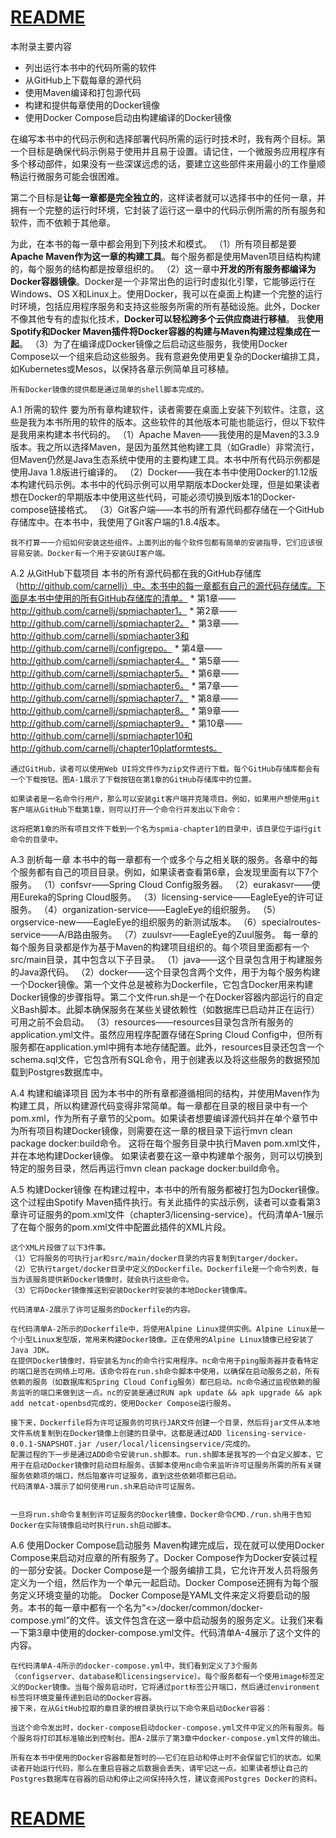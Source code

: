 
# [README](../README.md "回到 README")

本附录主要内容
* 列出运行本书中的代码所需的软件
* 从GitHub上下载每章的源代码
* 使用Maven编译和打包源代码
* 构建和提供每章使用的Docker镜像
* 使用Docker Compose启动由构建编译的Docker镜像


在编写本书中的代码示例和选择部署代码所需的运行时技术时，我有两个目标。第一个目标是确保代码示例易于使用并且易于设置。请记住，一个微服务应用程序有多个移动部件，如果没有一些深谋远虑的话，要建立这些部件来用最小的工作量顺畅运行微服务可能会很困难。

第二个目标是**让每一章都是完全独立的**，这样读者就可以选择书中的任何一章，并拥有一个完整的运行时环境，它封装了运行这一章中的代码示例所需的所有服务和软件，而不依赖于其他章。


为此，在本书的每一章中都会用到下列技术和模式。
（1）所有项目都是要**Apache Maven作为这一章的构建工具**。每个服务都是使用Maven项目结构构建的，每个服务的结构都是按章组织的。
（2）这一章中**开发的所有服务都编译为Docker容器镜像**。Docker是一个非常出色的运行时虚拟化引擎，它能够运行在Windows、OS X和Linux上。使用Docker，我可以在桌面上构建一个完整的运行时环境，包括应用程序服务和支持这些服务所需的所有基础设施。此外，Docker不像其他专有的虚拟化技术，**Docker可以轻松跨多个云供应商进行移植**。
我**使用Spotify和Docker Maven插件将Docker容器的构建与Maven构建过程集成在一起**。
（3）为了在编译成Docker镜像之后启动这些服务，我使用Docker Compose以一个组来启动这些服务。我有意避免使用更复杂的Docker编排工具，如Kubernetes或Mesos，以保持各章示例简单且可移植。
    
    所有Docker镜像的提供都是通过简单的shell脚本完成的。

A.1 所需的软件
    要为所有章构建软件，读者需要在桌面上安装下列软件。注意，这些是我为本书所用的软件的版本。这些软件的其他版本可能也能运行，但以下软件是我用来构建本书代码的。
    （1）Apache Maven——我使用的是Maven的3.3.9版本。我之所以选择Maven，是因为虽然其他构建工具（如Gradle）非常流行，但Maven仍然是Java生态系统中使用的主要构建工具。本书中所有代码示例都是使用Java 1.8版进行编译的。
    （2）Docker——我在本书中使用Docker的1.12版本构建代码示例。本书中的代码示例可以用早期版本Docker处理，但是如果读者想在Docker的早期版本中使用这些代码，可能必须切换到版本1的Docker-compose链接格式。
    （3）Git客户端——本书的所有源代码都存储在一个GitHub存储库中。在本书中，我使用了Git客户端的1.8.4版本。

    我不打算一一介绍如何安装这些组件。上面列出的每个软件包都有简单的安装指导，它们应该很容易安装。Docker有一个用于安装GUI客户端。


A.2 从GitHub下载项目
    本书的所有源代码都在我的GitHub存储库（http://github.com/carnellj）中。本书中的每一章都有自己的源代码存储库。下面是本书中使用的所有GitHub存储库的清单。
	* 
第1章——http://github.com/carnellj/spmiachapter1。
	* 
第2章——http://github.com/carnellj/spmiachapter2。
	* 
第3章——http://github.com/carnellj/spmiachapter3和http://github.com/carnellj/configrepo。
	* 
第4章——http://github.com/carnellj/spmiachapter4。
	* 
第5章——http://github.com/carnellj/spmiachapter5。
	* 
第6章——http://github.com/carnellj/spmiachapter6。
	* 
第7章——http://github.com/carnellj/spmiachapter7。
	* 
第8章——http://github.com/carnellj/spmiachapter8。
	* 
第9章——http://github.com/carnellj/spmiachapter9。
	* 
第10章——http://github.com/carnellj/spmiachapter10和http://github.com/carnellj/chapter10platformtests。


    通过GitHub，读者可以使用Web UI将文件作为zip文件进行下载。每个GitHub存储库都会有一个下载按钮。图A-1展示了下载按钮在第1章的GitHub存储库中的位置。

    如果读者是一名命令行用户，那么可以安装git客户端并克隆项目。例如，如果用户想使用git客户端从GitHub下载第1章，则可以打开一个命令行并发出以下命令：

    这将把第1章的所有项目文件下载到一个名为spmia-chapter1的目录中，该目录位于运行git命令的目录中。


A.3 剖析每一章
    本书中的每一章都有一个或多个与之相关联的服务。各章中的每个服务都有自己的项目目录。例如，如果读者查看第6章，会发现里面有以下7个服务。
    （1）confsvr——Spring Cloud Config服务器。
    （2）eurakasvr——使用Eureka的Spring Cloud服务。
    （3）licensing-service——EagleEye的许可证服务。
    （4）organization-service——EagleEye的组织服务。
    （5）orgservice-new——EagleEye的组织服务的新测试版本。
    （6）specialroutes-service——A/B路由服务。
    （7）zuulsvr——EagleEye的Zuul服务。
    每一章的每个服务目录都是作为基于Maven的构建项目组织的。每个项目里面都有一个src/main目录，其中包含以下子目录。
    （1）java——这个目录包含用于构建服务的Java源代码。
    （2）docker——这个目录包含两个文件，用于为每个服务构建一个Docker镜像。第一个文件总是被称为Dockerfile，它包含Docker用来构建Docker镜像的步骤指导。第二个文件run.sh是一个在Docker容器内部运行的自定义Bash脚本。此脚本确保服务在某些关键依赖性（如数据库已启动并正在运行）可用之前不会启动。
    （3）resources——resources目录包含所有服务的application.yml文件。虽然应用程序配置存储在Spring Cloud Config中，但所有服务都在application.yml中拥有本地存储配置。此外，resources目录还包含一个schema.sql文件，它包含所有SQL命令，用于创建表以及将这些服务的数据预加载到Postgres数据库中。


A.4 构建和编译项目
    因为本书中的所有章都遵循相同的结构，并使用Maven作为构建工具，所以构建源代码变得非常简单。每一章都在目录的根目录中有一个pom.xml，作为所有子章节的父pom。如果读者想要编译源代码并在单个章节中为所有项目构建Docker镜像，则需要在这一章的根目录下运行mvn clean package docker:build命令。
    这将在每个服务目录中执行Maven pom.xml文件，并在本地构建Docker镜像。
    如果读者要在这一章中构建单个服务，则可以切换到特定的服务目录，然后再运行mvn clean package docker:build命令。


A.5 构建Docker镜像
    在构建过程中，本书中的所有服务都被打包为Docker镜像。这个过程由Spotify Maven插件执行。有关此插件的实战示例，读者可以查看第3章许可证服务的pom.xml文件（chapter3/licensing-service）。代码清单A-1展示了在每个服务的pom.xml文件中配置此插件的XML片段。


    这个XML片段做了以下3件事。
    （1）它将服务的可执行jar和src/main/docker目录的内容复制到targer/docker。
    （2）它执行target/docker目录中定义的Dockerfile。Dockerfile是一个命令列表，每当为该服务提供新Docker镜像时，就会执行这些命令。
    （3）它将Docker镜像推送到安装Docker时安装的本地Docker镜像库。

    代码清单A-2展示了许可证服务的Dockerfile的内容。

    在代码清单A-2所示的Dockerfile中，将使用Alpine Linux提供实例。Alpine Linux是一个小型Linux发型版，常用来构建Docker镜像。正在使用的Alpine Linux镜像已经安装了Java JDK。
    在提供Docker镜像时，将安装名为nc的命令行实用程序。nc命令用于ping服务器并查看特定的端口是否在网络上可用。该命令将在run.sh命令脚本中使用，以确保在启动服务之前，所有依赖的服务（如数据库和Spring Cloud Config服务）都已启动。nc命令通过监视依赖的服务监听的端口来做到这一点。nc的安装是通过RUN apk update && apk upgrade && apk add netcat-openbsd完成的，使用Docker Compose运行服务。

    接下来，Dockerfile将为许可证服务的可执行JAR文件创建一个目录，然后将jar文件从本地文件系统复制到在Docker镜像上创建的目录中。这都是通过ADD licensing-service-0.0.1-SNAPSHOT.jar /user/local/licensingservice/完成的。
    配置过程的下一步是通过ADD命令安装run.sh脚本。run.sh脚本是我写的一个自定义脚本，它用于在启动Docker镜像时启动目标服务。该脚本使用nc命令来监听许可证服务所需的所有关键服务依赖项的端口，然后阻塞许可证服务，直到这些依赖项都已启动。
    代码清单A-3展示了如何使用run.sh来启动许可证服务。


    一旦将run.sh命令复制到许可证服务的Docker镜像，Docker命令CMD./run.sh用于告知Docker在实际镜像启动时执行run.sh启动脚本。



A.6 使用Docker Compose启动服务
    Maven构建完成后，现在就可以使用Docker Compose来启动对应章的所有服务了。Docker Compose作为Docker安装过程的一部分安装。Docker Compose是一个服务编排工具，它允许开发人员将服务定义为一个组，然后作为一个单元一起启动。Docker Compose还拥有为每个服务定义环境变量的功能。
    Docker Compose是YAML文件来定义将要启动的服务。本书的每一章中都有一个名为“<<chapter>>/docker/common/docker-compose.yml”的文件。该文件包含在这一章中启动服务的服务定义。让我们来看一下第3章中使用的docker-compose.yml文件。代码清单A-4展示了这个文件的内容。


    在代码清单A-4所示的docker-compose.yml中，我们看到定义了3个服务（configserver、database和licensingservice）。每个服务都有一个使用image标签定义的Docker镜像。当每个服务启动时，它将通过port标签公开端口，然后通过environment标签将环境变量传递到启动的Docker容器。
    接下来，在从GitHub拉取的章目录的根目录执行以下命令来启动Docker容器：

    当这个命令发出时，docker-compose启动docker-compose.yml文件中定义的所有服务。每个服务将打印其标准输出到控制台。图A-2展示了第3章中docker-compose.yml文件的输出。

    所有在本书中使用的Docker容器都是暂时的——它们在启动和停止时不会保留它们的状态。如果读者开始运行代码，那么在重启容器之后数据会丢失，请牢记这一点。如果读者想让自己的Postgres数据库在容器的启动和停止之间保持持久性，建议查阅Postgres Docker的资料。









































# [README](../README.md "回到 README")
